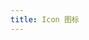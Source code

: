 ```yaml
---
title: Icon 图标
---
```

<ClientOnly>
<icon-demo></icon-demo>
</ClientOnly>
<icon-attribute></icon-attribute>
